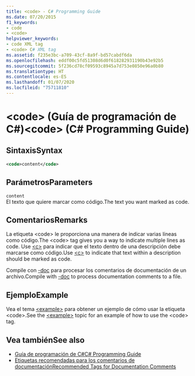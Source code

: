 ```yaml
---
title: <code> - C# Programming Guide
ms.date: 07/20/2015
f1_keywords:
- code
- <code>
helpviewer_keywords:
- code XML tag
- <code> C# XML tag
ms.assetid: f235e3bc-a709-43cf-8a9f-bd57cabdf6da
ms.openlocfilehash: eddf00c5fd51308d6d0f618282931190b43e92b5
ms.sourcegitcommit: 5f236cd78cf09593c8945a7d753e0850e96a0b80
ms.translationtype: HT
ms.contentlocale: es-ES
ms.lasthandoff: 01/07/2020
ms.locfileid: "75711810"
---
```

# <a name="code-c-programming-guide"></a><span data-ttu-id="80bfa-101">\<code> (Guía de programación de C#)</span><span class="sxs-lookup"><span data-stu-id="80bfa-101">\<code> (C# Programming Guide)</span></span>
## <a name="syntax"></a><span data-ttu-id="80bfa-102">Sintaxis</span><span class="sxs-lookup"><span data-stu-id="80bfa-102">Syntax</span></span>  
  
```xml  
<code>content</code>  
```  
  
## <a name="parameters"></a><span data-ttu-id="80bfa-103">Parámetros</span><span class="sxs-lookup"><span data-stu-id="80bfa-103">Parameters</span></span>  
 `content`  
 <span data-ttu-id="80bfa-104">El texto que quiere marcar como código.</span><span class="sxs-lookup"><span data-stu-id="80bfa-104">The text you want marked as code.</span></span>  
  
## <a name="remarks"></a><span data-ttu-id="80bfa-105">Comentarios</span><span class="sxs-lookup"><span data-stu-id="80bfa-105">Remarks</span></span>  
 <span data-ttu-id="80bfa-106">La etiqueta \<code> le proporciona una manera de indicar varias líneas como código.</span><span class="sxs-lookup"><span data-stu-id="80bfa-106">The \<code> tag gives you a way to indicate multiple lines as code.</span></span> <span data-ttu-id="80bfa-107">Use [\<c>](./code-inline.md) para indicar que el texto dentro de una descripción debe marcarse como código.</span><span class="sxs-lookup"><span data-stu-id="80bfa-107">Use [\<c>](./code-inline.md) to indicate that text within a description should be marked as code.</span></span>  
  
 <span data-ttu-id="80bfa-108">Compile con [-doc](../../language-reference/compiler-options/doc-compiler-option.md) para procesar los comentarios de documentación de un archivo.</span><span class="sxs-lookup"><span data-stu-id="80bfa-108">Compile with [-doc](../../language-reference/compiler-options/doc-compiler-option.md) to process documentation comments to a file.</span></span>  
  
## <a name="example"></a><span data-ttu-id="80bfa-109">Ejemplo</span><span class="sxs-lookup"><span data-stu-id="80bfa-109">Example</span></span>  
 <span data-ttu-id="80bfa-110">Vea el tema [\<example>](./example.md) para obtener un ejemplo de cómo usar la etiqueta \<code>.</span><span class="sxs-lookup"><span data-stu-id="80bfa-110">See the [\<example>](./example.md) topic for an example of how to use the \<code> tag.</span></span>  
  
## <a name="see-also"></a><span data-ttu-id="80bfa-111">Vea también</span><span class="sxs-lookup"><span data-stu-id="80bfa-111">See also</span></span>

- [<span data-ttu-id="80bfa-112">Guía de programación de C#</span><span class="sxs-lookup"><span data-stu-id="80bfa-112">C# Programming Guide</span></span>](../index.md)
- [<span data-ttu-id="80bfa-113">Etiquetas recomendadas para los comentarios de documentación</span><span class="sxs-lookup"><span data-stu-id="80bfa-113">Recommended Tags for Documentation Comments</span></span>](./recommended-tags-for-documentation-comments.md)
